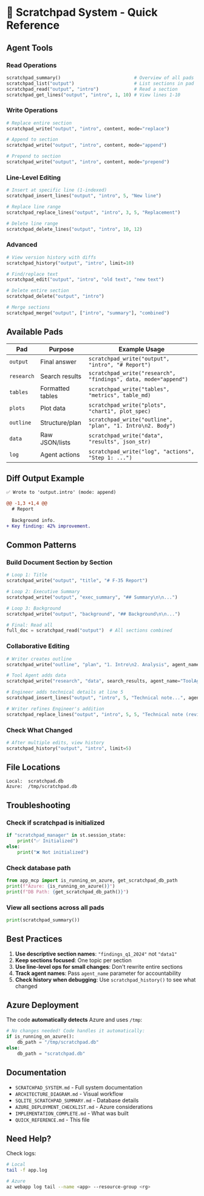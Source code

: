 # 🚀 Scratchpad System - Quick Reference

## Agent Tools

### Read Operations
```python
scratchpad_summary()                           # Overview of all pads
scratchpad_list("output")                      # List sections in pad
scratchpad_read("output", "intro")             # Read a section
scratchpad_get_lines("output", "intro", 1, 10) # View lines 1-10
```

### Write Operations
```python
# Replace entire section
scratchpad_write("output", "intro", content, mode="replace")

# Append to section
scratchpad_write("output", "intro", content, mode="append")

# Prepend to section
scratchpad_write("output", "intro", content, mode="prepend")
```

### Line-Level Editing
```python
# Insert at specific line (1-indexed)
scratchpad_insert_lines("output", "intro", 5, "New line")

# Replace line range
scratchpad_replace_lines("output", "intro", 3, 5, "Replacement")

# Delete line range
scratchpad_delete_lines("output", "intro", 10, 12)
```

### Advanced
```python
# View version history with diffs
scratchpad_history("output", "intro", limit=10)

# Find/replace text
scratchpad_edit("output", "intro", "old text", "new text")

# Delete entire section
scratchpad_delete("output", "intro")

# Merge sections
scratchpad_merge("output", ["intro", "summary"], "combined")
```

## Available Pads

| Pad | Purpose | Example Usage |
|-----|---------|---------------|
| `output` | Final answer | `scratchpad_write("output", "intro", "# Report")` |
| `research` | Search results | `scratchpad_write("research", "findings", data, mode="append")` |
| `tables` | Formatted tables | `scratchpad_write("tables", "metrics", table_md)` |
| `plots` | Plot data | `scratchpad_write("plots", "chart1", plot_spec)` |
| `outline` | Structure/plan | `scratchpad_write("outline", "plan", "1. Intro\n2. Body")` |
| `data` | Raw JSON/lists | `scratchpad_write("data", "results", json_str)` |
| `log` | Agent actions | `scratchpad_write("log", "actions", "Step 1: ...")` |

## Diff Output Example

```diff
✅ Wrote to 'output.intro' (mode: append)

@@ -1,3 +1,4 @@
  # Report
  
  Background info.
+ Key finding: 42% improvement.
```

## Common Patterns

### Build Document Section by Section
```python
# Loop 1: Title
scratchpad_write("output", "title", "# F-35 Report")

# Loop 2: Executive Summary
scratchpad_write("output", "exec_summary", "## Summary\n\n...")

# Loop 3: Background
scratchpad_write("output", "background", "## Background\n\n...")

# Final: Read all
full_doc = scratchpad_read("output")  # All sections combined
```

### Collaborative Editing
```python
# Writer creates outline
scratchpad_write("outline", "plan", "1. Intro\n2. Analysis", agent_name="Writer")

# Tool Agent adds data
scratchpad_write("research", "data", search_results, agent_name="ToolAgent")

# Engineer adds technical details at line 5
scratchpad_insert_lines("output", "intro", 5, "Technical note...", agent_name="Engineer")

# Writer refines Engineer's addition
scratchpad_replace_lines("output", "intro", 5, 5, "Technical note (revised)...", agent_name="Writer")
```

### Check What Changed
```python
# After multiple edits, view history
scratchpad_history("output", "intro", limit=5)
```

## File Locations

```
Local:  scratchpad.db
Azure:  /tmp/scratchpad.db
```

## Troubleshooting

### Check if scratchpad is initialized
```python
if "scratchpad_manager" in st.session_state:
    print("✅ Initialized")
else:
    print("❌ Not initialized")
```

### Check database path
```python
from app_mcp import is_running_on_azure, get_scratchpad_db_path
print(f"Azure: {is_running_on_azure()}")
print(f"DB Path: {get_scratchpad_db_path()}")
```

### View all sections across all pads
```python
print(scratchpad_summary())
```

## Best Practices

1. **Use descriptive section names**: `"findings_q1_2024"` not `"data1"`
2. **Keep sections focused**: One topic per section
3. **Use line-level ops for small changes**: Don't rewrite entire sections
4. **Track agent names**: Pass `agent_name` parameter for accountability
5. **Check history when debugging**: Use `scratchpad_history()` to see what changed

## Azure Deployment

The code **automatically detects** Azure and uses `/tmp`:

```python
# No changes needed! Code handles it automatically:
if is_running_on_azure():
    db_path = "/tmp/scratchpad.db"
else:
    db_path = "scratchpad.db"
```

## Documentation

- `SCRATCHPAD_SYSTEM.md` - Full system documentation
- `ARCHITECTURE_DIAGRAM.md` - Visual workflow
- `SQLITE_SCRATCHPAD_SUMMARY.md` - Database details
- `AZURE_DEPLOYMENT_CHECKLIST.md` - Azure considerations
- `IMPLEMENTATION_COMPLETE.md` - What was built
- `QUICK_REFERENCE.md` - This file

## Need Help?

Check logs:
```bash
# Local
tail -f app.log

# Azure
az webapp log tail --name <app> --resource-group <rg>
```
